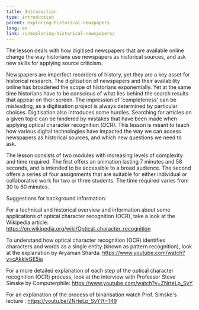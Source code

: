 ```yaml
---
title: Introduction
type: introduction
parent: exploring-historical-newspapers
lang: en
link: /u/exploring-historical-newspapers/
---
```


The lesson deals with how digitised newspapers that are available online change the way historians use newspapers as historical sources, and ask new skills for applying source criticism. 

Newspapers are imperfect recorders of history, yet they are a key asset for historical research. The digitisation of newspapers and their availability online has broadened the scope of historians exponentially. Yet at the same time historians have to be conscious of what lies behind the search results that appear on their screen. The impression of 'completeness' can be misleading, as a digitisation project is always determined by particular choices. Digitisation also introduces some hurdles. Searching for articles on a given topic can be hindered by mistakes that have been made when applying optical character recognition (OCR). This lesson is meant to teach how various digital technologies have impacted the way we can access newspapers as historical sources, and which new questions we need to ask. 

The lesson consists of two modules with increasing levels of complexity and time required. The first offers an animation lasting 7 minutes and 58 seconds, and is intended to be accessible to a broad audience. The second offers a series of four assignments that are suitable for either individual or collaborative work for two or three students. The time required varies from 30 to 60 minutes.

Suggestions for background information:

For a technical and historical overview and information about some applications of optical character recognition (OCR), take a look at the Wikipedia article:
https://en.wikipedia.org/wiki/Optical_character_recognition 

To understand how optical character recognition (OCR) identifies characters and words as a single entity (known as pattern recognition), look at the explanation by Aryaman Sharda:
https://www.youtube.com/watch?v=cAkklvGE5io 

For a more detailed explanation of each step of the optical character recognition (OCR) process, look at the interview with Professor Steve Simske by Computerphile: https://www.youtube.com/watch?v=ZNrteLp_SvY

For an explanation of the process of binarisation watch Prof. Simske's lecture : https://youtu.be/ZNrteLp_SvY?t=149 



